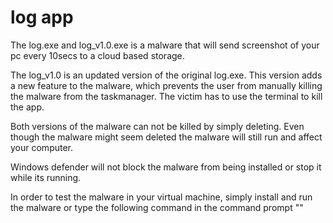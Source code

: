 # log app

The log.exe and log_v1.0.exe is a malware that will send screenshot of your pc every 10secs to a cloud based storage.

The log_v1.0 is an updated version of the original log.exe. This version adds a new feature to the malware, which prevents the user from manually killing the malware from the taskmanager. The victim has to use the terminal to kill the app.

Both versions of the malware can not be killed by simply deleting. Even though the malware might seem deleted the malware will still run and affect your computer.

Windows defender will not block the malware from being installed or stop it while its running.

In order to test the malware in your virtual machine, simply install and run the malware or type the following command in the command prompt ""
